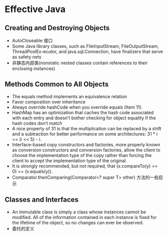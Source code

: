# Effective Java

## Creating and Destroying Objects

- AutoCloseable 接口
- Some Java library classes, such as FileInputStream, FileOutputStream, ThreadPoolEx-ecutor, and java.sql.Connection,
  have finalizers that serve as safety nets
- 非静态内部类(nonstatic nested classes contain references to their enclosing instances)

## Methods Common to All Objects

- The equals method implements an equivalence relation
- Favor composition over inheritance
- Always override hashCode when you override equals (Item 11).
- HashMap has an optimization that caches the hash code associated with each entry and doesn’t bother checking for
  object equality if the hash codes don’t match
- A nice property of 31 is that the multiplication can be replaced by a shift and a subtraction for better performance
  on some architectures: 31 * i == (i << 5) - i.
- Interface-based copy constructors and factories, more properly known as conversion constructors and conversion
  factories, allow the client to choose the implementation type of the copy rather than forcing the client to accept the
  implementation type of the original.
- It is strongly recommended, but not required, that (x.compareTo(y) == 0) == (x.equals(y)).
- Comparator.thenComparing(Comparator<? super T> other) 方法的一些启示

## Classes and Interfaces

- An immutable class is simply a class whose instances cannot be modified. All of the information contained in each
  instance is fixed for the lifetime of the object, so no changes can ever be observed. 
- 委托的定义
